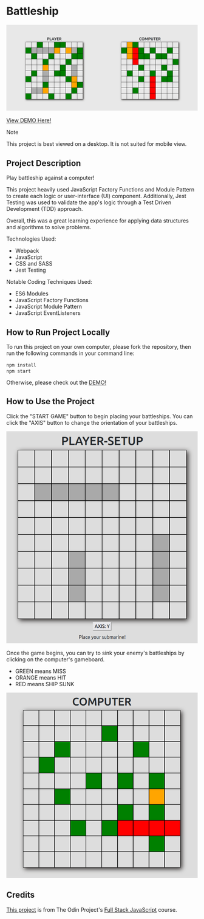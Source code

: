 # Battleship

![Screenshot of the App Overview](/src/assets/screenshots/Battleship_Showcase.png)

[View DEMO Here!](https://tommy128works.github.io/Battleship/)

> [!NOTE]
> This project is best viewed on a desktop. It is not suited for mobile view.

## Project Description

Play battleship against a computer!

This project heavily used JavaScript Factory Functions and Module Pattern to create each logic or user-interface (UI) component. Additionally, Jest Testing was used to validate the app's logic through a Test Driven Development (TDD) approach.

Overall, this was a great learning experience for applying data structures and algorithms to solve problems.

Technologies Used:
- Webpack
- JavaScript
- CSS and SASS
- Jest Testing

Notable Coding Techniques Used:
- ES6 Modules
- JavaScript Factory Functions
- JavaScript Module Pattern
- JavaScript EventListeners

## How to Run Project Locally

To run this project on your own computer, please fork the repository, then run the following commands in your command line:
```
npm install
npm start
```

Otherwise, please check out the [DEMO!](https://tommy128works.github.io/Battleship/)

## How to Use the Project

Click the "START GAME" button to begin placing your battleships. You can click the "AXIS" button to change the orientation of your battleships.

![Screenshot of player setup](/src/assets/screenshots/Battleship_Player_Setup.png)

Once the game begins, you can try to sink your enemy's battleships by clicking on the computer's gameboard.
- GREEN means MISS
- ORANGE means HIT
- RED means SHIP SUNK

![Screenshot of gameplay](/src/assets/screenshots/Battleship_Computer.png)


## Credits

[This project](https://www.theodinproject.com/lessons/node-path-javascript-battleship) is from The Odin Project's [Full Stack JavaScript](https://www.theodinproject.com/paths/full-stack-javascript) course.